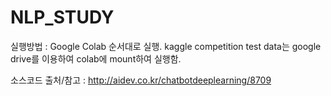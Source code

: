 # NLP_STUDY

실행방법 : Google Colab 순서대로 실행. 
          kaggle competition test data는 google drive를 이용하여 colab에 mount하여 실행함.

소스코드 출처/참고 : http://aidev.co.kr/chatbotdeeplearning/8709


